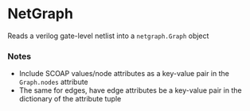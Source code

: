 # NetGraph

Reads a verilog gate-level netlist into a `netgraph.Graph` object

### Notes

* Include SCOAP values/node attributes as a key-value pair in the `Graph.nodes` attribute
* The same for edges, have edge attributes be a key-value pair in the dictionary of the attribute tuple